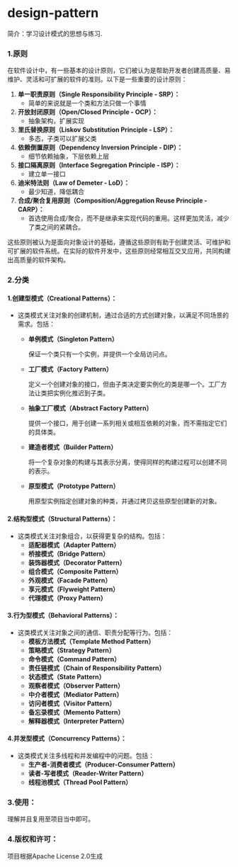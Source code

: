 # design-pattern
简介：学习设计模式的思想与练习.
### 1.原则

在软件设计中，有一些基本的设计原则，它们被认为是帮助开发者创建高质量、易维护、灵活和可扩展的软件的准则。以下是一些重要的设计原则：

1. **单一职责原则（Single Responsibility Principle - SRP）：**
   - 简单的来说就是一个类和方法只做一个事情
2. **开放封闭原则（Open/Closed Principle - OCP）：**
   - 抽象架构，扩展实现
3. **里氏替换原则（Liskov Substitution Principle - LSP）：**
   - 多态，子类可以扩展父类
4. **依赖倒置原则（Dependency Inversion Principle - DIP）：**
   - 细节依赖抽象，下层依赖上层
5. **接口隔离原则（Interface Segregation Principle - ISP）：**
   - 建立单一接口
6. **迪米特法则（Law of Demeter - LoD）：**
   - 最少知道，降低耦合
7. **合成/聚合复用原则（Composition/Aggregation Reuse Principle - CARP）：**
   - 首选使用合成/聚合，而不是继承来实现代码的重用。这样更加灵活，减少了类之间的紧耦合。

这些原则被认为是面向对象设计的基础，遵循这些原则有助于创建灵活、可维护和可扩展的软件系统。在实际的软件开发中，这些原则经常相互交叉应用，共同构建出高质量的软件架构。

### 2.分类

#### **1.创建型模式（Creational Patterns）：**

- 这类模式关注对象的创建机制，通过合适的方式创建对象，以满足不同场景的需求。包括：
  - **单例模式（Singleton Pattern）**
  
    保证一个类只有一个实例，并提供一个全局访问点。
  
  - **工厂模式（Factory Pattern）**
  
    定义一个创建对象的接口，但由子类决定要实例化的类是哪一个。工厂方法让类把实例化推迟到子类。
  
  - **抽象工厂模式（Abstract Factory Pattern）**
  
    提供一个接口，用于创建一系列相关或相互依赖的对象，而不需指定它们的具体类。
  
  - **建造者模式（Builder Pattern）**
  
    将一个复杂对象的构建与其表示分离，使得同样的构建过程可以创建不同的表示。
  
  - **原型模式（Prototype Pattern）**
  
    用原型实例指定创建对象的种类，并通过拷贝这些原型创建新的对象。

#### **2.结构型模式（Structural Patterns）：**

- 这类模式关注对象组合，以获得更复杂的结构。包括：
  - **适配器模式（Adapter Pattern）**
  - **桥接模式（Bridge Pattern）**
  - **装饰器模式（Decorator Pattern）**
  - **组合模式（Composite Pattern）**
  - **外观模式（Facade Pattern）**
  - **享元模式（Flyweight Pattern）**
  - **代理模式（Proxy Pattern）**

#### **3.行为型模式（Behavioral Patterns）：**

- 这类模式关注对象之间的通信、职责分配等行为。包括：
  - **模板方法模式（Template Method Pattern）**
  - **策略模式（Strategy Pattern）**
  - **命令模式（Command Pattern）**
  - **责任链模式（Chain of Responsibility Pattern）**
  - **状态模式（State Pattern）**
  - **观察者模式（Observer Pattern）**
  - **中介者模式（Mediator Pattern）**
  - **访问者模式（Visitor Pattern）**
  - **备忘录模式（Memento Pattern）**
  - **解释器模式（Interpreter Pattern）**

#### **4.并发型模式（Concurrency Patterns）：**

- 这类模式关注多线程和并发编程中的问题。包括：
  - **生产者-消费者模式（Producer-Consumer Pattern）**
  - **读者-写者模式（Reader-Writer Pattern）**
  - **线程池模式（Thread Pool Pattern）**

### 3.使用：

理解并且复用至项目当中即可。

### 4.版权和许可：

项目根据Apache License 2.0生成
